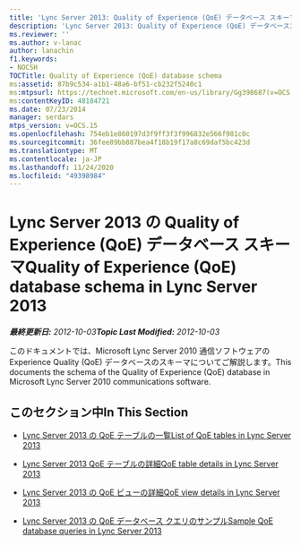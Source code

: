 ```yaml
---
title: 'Lync Server 2013: Quality of Experience (QoE) データベース スキーマ'
description: 'Lync Server 2013: Quality of Experience (QoE) データベーススキーマ。'
ms.reviewer: ''
ms.author: v-lanac
author: lanachin
f1.keywords:
- NOCSH
TOCTitle: Quality of Experience (QoE) database schema
ms:assetid: 87b9c534-a1b1-48a6-bf51-cb232f5240c1
ms:mtpsurl: https://technet.microsoft.com/en-us/library/Gg398687(v=OCS.15)
ms:contentKeyID: 48184721
ms.date: 07/23/2014
manager: serdars
mtps_version: v=OCS.15
ms.openlocfilehash: 754eb1e860197d3f9ff3f3f996832e566f981c0c
ms.sourcegitcommit: 36fee89bb887bea4f18b19f17a8c69daf5bc423d
ms.translationtype: MT
ms.contentlocale: ja-JP
ms.lasthandoff: 11/24/2020
ms.locfileid: "49398984"
---
```

# <a name="quality-of-experience-qoe-database-schema-in-lync-server-2013"></a><span data-ttu-id="605d0-103">Lync Server 2013 の Quality of Experience (QoE) データベース スキーマ</span><span class="sxs-lookup"><span data-stu-id="605d0-103">Quality of Experience (QoE) database schema in Lync Server 2013</span></span>

<div data-xmlns="http://www.w3.org/1999/xhtml">

<div class="topic" data-xmlns="http://www.w3.org/1999/xhtml" data-msxsl="urn:schemas-microsoft-com:xslt" data-cs="https://msdn.microsoft.com/">

<div data-asp="https://msdn2.microsoft.com/asp">



</div>

<div id="mainSection">

<div id="mainBody"><span data-ttu-id="605d0-104">

<span> </span></span><span class="sxs-lookup"><span data-stu-id="605d0-104">

<span> </span></span></span>

<span data-ttu-id="605d0-105">_**最終更新日:** 2012-10-03_</span><span class="sxs-lookup"><span data-stu-id="605d0-105">_**Topic Last Modified:** 2012-10-03_</span></span>

<span data-ttu-id="605d0-106">このドキュメントでは、Microsoft Lync Server 2010 通信ソフトウェアの Experience Quality (QoE) データベースのスキーマについてご解説します。</span><span class="sxs-lookup"><span data-stu-id="605d0-106">This documents the schema of the Quality of Experience (QoE) database in Microsoft Lync Server 2010 communications software.</span></span>

<div>

## <a name="in-this-section"></a><span data-ttu-id="605d0-107">このセクション中</span><span class="sxs-lookup"><span data-stu-id="605d0-107">In This Section</span></span>

  - [<span data-ttu-id="605d0-108">Lync Server 2013 の QoE テーブルの一覧</span><span class="sxs-lookup"><span data-stu-id="605d0-108">List of QoE tables in Lync Server 2013</span></span>](lync-server-2013-list-of-qoe-tables.md)

  - [<span data-ttu-id="605d0-109">Lync Server 2013 QoE テーブルの詳細</span><span class="sxs-lookup"><span data-stu-id="605d0-109">QoE table details in Lync Server 2013</span></span>](lync-server-2013-qoe-table-details.md)

  - [<span data-ttu-id="605d0-110">Lync Server 2013 の QoE ビューの詳細</span><span class="sxs-lookup"><span data-stu-id="605d0-110">QoE view details in Lync Server 2013</span></span>](lync-server-2013-qoe-view-details.md)

  - [<span data-ttu-id="605d0-111">Lync Server 2013 の QoE データベース クエリのサンプル</span><span class="sxs-lookup"><span data-stu-id="605d0-111">Sample QoE database queries in Lync Server 2013</span></span>](lync-server-2013-sample-qoe-database-queries.md)

<span data-ttu-id="605d0-112"></div>

</div>

<span> </span>

</div>

</div>

</span><span class="sxs-lookup"><span data-stu-id="605d0-112"></div>

</div>

<span> </span>

</div>

</div>

</span></span></div>

